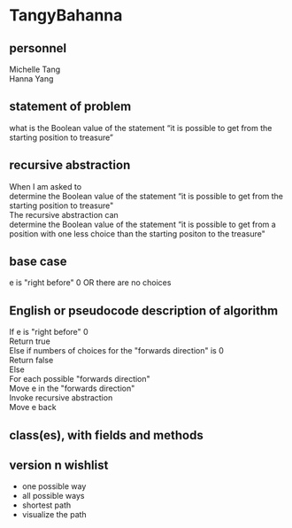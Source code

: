 # TangyBahanna

## personnel
Michelle Tang\
Hanna Yang

## statement of problem
what is the Boolean value of the statement “it is possible to get from the starting
position to treasure”

## recursive abstraction

When I am asked to\
	determine the Boolean value of the statement “it is possible to get from the starting position to treasure"\
The recursive abstraction can\
	determine the Boolean value of the statement “it is possible to get from a position with one less choice than the starting positon to the treasure"
## base case
e is "right before" 0 OR there are no choices
## English or pseudocode description of algorithm
If e is "right before" 0\
	Return true\
Else if numbers of choices for the "forwards direction" is 0\
	Return false\
Else \
	For each possible "forwards direction"\
		Move e in the "forwards direction"\
		Invoke recursive abstraction\
	Move e back
## class(es), with fields and methods
## version n wishlist
- one possible way
- all possible ways
- shortest path 
- visualize the path  
